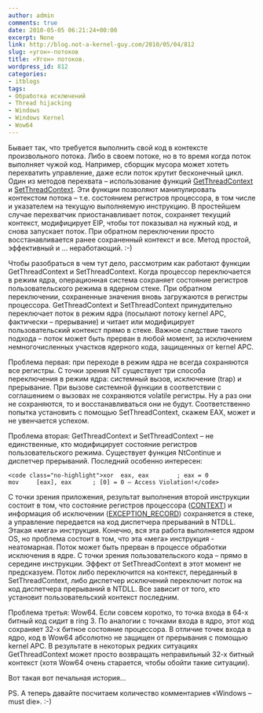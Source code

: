 ```yaml
---
author: admin
comments: true
date: 2010-05-05 06:21:24+00:00
excerpt: None
link: http://blog.not-a-kernel-guy.com/2010/05/04/812
slug: «угон»-потоков
title: «Угон» потоков.
wordpress_id: 812
categories:
- itblogs
tags:
- Обработка исключений
- Thread hijacking
- Windows
- Windows Kernel
- Wow64
---
```


Бывает так, что требуется выполнить свой код в контексте произвольного потока. Либо в своем потоке, но в то время когда поток выполняет чужой код. Например, сборщик мусора может хотеть перехватить управление, даже если поток крутит бесконечный цикл. Один из методов перехвата – использование функций [GetThreadContext](http://msdn.microsoft.com/en-us/library/ms679362%28VS.85%29.aspx) и [SetThreadContext](http://msdn.microsoft.com/en-us/library/ms680632%28v=VS.85%29.aspx). Эти функции позволяют манипулировать контекстом потока – т.е. состоянием регистров процессора, в том числе и указателем на текущую выполняемую инструкцию. В простейшем случае перехватчик приостанавливает поток, сохраняет текущий контекст, модифицирует EIP, чтобы тот показывал на нужный код, и снова запускает поток. При обратном переключении просто восстанавливается ранее сохраненный контекст и все. Метод простой, эффективный и … неработающий. :-)

<!-- more -->Чтобы разобраться в чем тут дело, рассмотрим как работают функции GetThreadContext и SetThreadContext. Когда процессор переключается в режим ядра, операционная система сохраняет состояние регистров пользовательского режима в ядерном стеке. При обратном переключении, сохраненные значения вновь загружаются в регистры процессора. GetThreadContext и SetThreadContext принудительно переключает поток в режим ядра (посылают потоку kernel APC, фактически – прерывание) и читает или модифицирует пользовательский контекст прямо в стеке. Важное следствие такого подхода – поток может быть прерван в любой момент, за исключением немногочисленных  участков ядерного кода, защищенных от kernel APC.

Проблема первая: при переходе в режим ядра не всегда сохраняются все регистры. С точки зрения NT существует три способа переключения в режим ядра: системный вызов, исключение (trap) и прерывание. При вызове системной функции  в соответствии с соглашением о вызовах не сохраняются volatile регистры. Ну а раз они не сохраняются, то и восстанавливаться они не будут. Соответственно попытка установить с помощью SetThreadContext, скажем EAX, может и не увенчается успехом.

Проблема вторая: GetThreadContext и SetThreadContext – не единственные, кто модифицирует состояние регистров пользовательского режима. Существует функция NtContinue и диспетчер прерываний. Последний особенно интересен:


    
    <code class="no-highlight">xor 	eax, eax		; eax = 0
    mov 	[eax], eax		; [0] = 0 – Access Violation!</code>



С точки зрения приложения, результат выполнения второй инструкции состоит в том, что состояние регистров процессора ([CONTEXT](http://msdn.microsoft.com/en-us/library/ms679284%28v=VS.85%29.aspx)) и информация об исключении ([EXCEPTION_RECORD](http://msdn.microsoft.com/en-us/library/aa363082%28VS.85%29.aspx)) сохраняется в стеке, а управление передается на код диспетчера прерываний в NTDLL. Этакая «мега» инструкция. Конечно, вся эта работа выполняется ядром OS, но проблема состоит в том, что эта «мега» инструкция - неатомарная. Поток может быть прерван в процессе обработки исключения в ядре. С точки зрения пользовательского кода – прямо в середине инструкции. Эффект от SetThreadContext в этот момент не предсказуем. Поток либо переключится на контекст, переданный в SetThreadContext, либо диспетчер исключений переключит поток на код диспетчера прерываний в NTDLL. Все зависит от того, кто установит пользовательский контекст последним.

Проблема третья: Wow64. Если совсем коротко, то точка входа в 64-х битный код сидит в ring 3. По аналогии с точками входа в ядро, этот код сохраняет 32-х битное состояние процессора. В отличие точек входа в ядро, код в Wow64 абсолютно не защищен от прерывания с помощью kernel APC. В результате в некоторых редких ситуациях GetThreadContext может просто возвращать неправильный 32-х битный контекст (хотя Wow64 очень старается, чтобы обойти такие ситуации).

Вот такая вот печальная история…

PS. А теперь давайте посчитаем количество комментариев «Windows – must die». :-)
